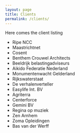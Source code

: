 ```yaml
---
layout: page
title: Clients
permalink: /clients/
---
```

Here comes the client listing

* Ripe NCC
* Maastrichtnet
* Cosent
* Benthem Crouwel Architects
* Beeldrijk belastingadviseurs
* Aikido Federatie Nederland
* Monumentenwacht Gelderland
* Rijkswaterstaat
* De verhalenverteller
* Easylife Int. BV
* Agriterra
* Centerforce
* Gemini BV
* Regina op muziek
* Zen Arnhem
* Zoma Opleidingen
* Bas van der Werff